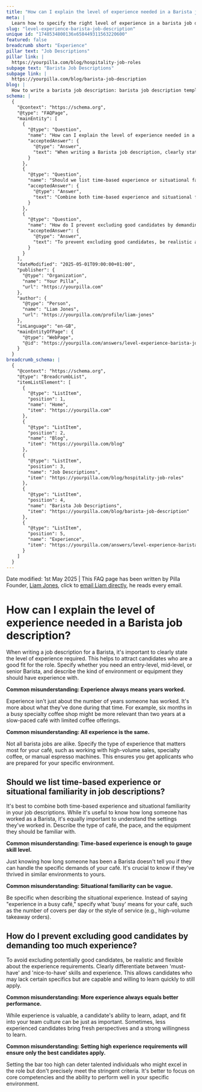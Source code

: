 ```yaml
---
title: "How can I explain the level of experience needed in a Barista job description?"
meta: |
  Learn how to specify the right level of experience in a barista job description, balancing time-based experience with situational familiarity.
slug: "level-experience-barista-job-description"
unique id: "1748534800136x658449311563220600"
featured: false
breadcrumb short: "Experience"
pillar text: "Job Descriptions"
pillar link: |
  https://yourpilla.com/blog/hospitality-job-roles
subpage text: "Barista Job Descriptions"
subpage link: |
  https://yourpilla.com/blog/barista-job-description
blog: |
  How to write a barista job description: barista job description template included.
schema: |
  {
    "@context": "https://schema.org",
    "@type": "FAQPage",
    "mainEntity": [
      {
        "@type": "Question",
        "name": "How can I explain the level of experience needed in a Barista job description?",
        "acceptedAnswer": {
          "@type": "Answer",
          "text": "When writing a Barista job description, clearly state the level of experience required by specifying if you need an entry-level, mid-level, or senior Barista. Describe the environment or equipment they should be familiar with, focusing on the specific experiences that relate to your café, such as high-volume sales, specialty coffee, or manual espresso machines. It's beneficial to clarify that relevant experience refers to tasks and responsibilities handled, not just the number of years worked."
        }
      },
      {
        "@type": "Question",
        "name": "Should we list time-based experience or situational familiarity in job descriptions?",
        "acceptedAnswer": {
          "@type": "Answer",
          "text": "Combine both time-based experience and situational familiarity in job descriptions. It's useful to know the duration someone has worked as a Barista, but it's equally important to understand the settings in which they have worked. Specify the café type, the pace, and the equipment necessary, and define what 'busy' means for your café, such as the number of covers per day or the style of service."
        }
      },
      {
        "@type": "Question",
        "name": "How do I prevent excluding good candidates by demanding too much experience?",
        "acceptedAnswer": {
          "@type": "Answer",
          "text": "To prevent excluding good candidates, be realistic and flexible about the experience requirements. Clearly differentiate between 'must-have' and 'nice-to-have' skills. Allow for candidates who may lack certain specifics but are capable and willing to learn quickly to apply. Focus on core competencies and the ability to perform well in your specific environment, rather than setting excessively high experience requirements."
        }
      }
    ],
    "dateModified": "2025-05-01T09:00:00+01:00",
    "publisher": {
      "@type": "Organization",
      "name": "Your Pilla",
      "url": "https://yourpilla.com"
    },
    "author": {
      "@type": "Person",
      "name": "Liam Jones",
      "url": "https://yourpilla.com/profile/liam-jones"
    },
    "inLanguage": "en-GB",
    "mainEntityOfPage": {
      "@type": "WebPage",
      "@id": "https://yourpilla.com/answers/level-experience-barista-job-description"
    }
  }
breadcrumb_schema: |
  {
    "@context": "https://schema.org",
    "@type": "BreadcrumbList",
    "itemListElement": [
      {
        "@type": "ListItem",
        "position": 1,
        "name": "Home",
        "item": "https://yourpilla.com"
      },
      {
        "@type": "ListItem",
        "position": 2,
        "name": "Blog",
        "item": "https://yourpilla.com/blog"
      },
      {
        "@type": "ListItem",
        "position": 3,
        "name": "Job Descriptions",
        "item": "https://yourpilla.com/blog/hospitality-job-roles"
      },
      {
        "@type": "ListItem",
        "position": 4,
        "name": "Barista Job Descriptions",
        "item": "https://yourpilla.com/blog/barista-job-description"
      },
      {
        "@type": "ListItem",
        "position": 5,
        "name": "Experience",
        "item": "https://yourpilla.com/answers/level-experience-barista-job-description"
      }
    ]
  }
---
```


Date modified: 1st May 2025 | This FAQ page has been written by Pilla Founder, [Liam Jones](https://yourpilla.com/profile/liam-jones), click to [email Liam directly](https://mailto:liam@yourpilla.com), he reads every email.

# How can I explain the level of experience needed in a Barista job description?

When writing a job description for a Barista, it's important to clearly state the level of experience required. This helps to attract candidates who are a good fit for the role. Specify whether you need an entry-level, mid-level, or senior Barista, and describe the kind of environment or equipment they should have experience with.

**Common misunderstanding: Experience always means years worked.**

Experience isn't just about the number of years someone has worked. It's more about what they've done during that time. For example, six months in a busy specialty coffee shop might be more relevant than two years at a slow-paced café with limited coffee offerings.

**Common misunderstanding: All experience is the same.**

Not all barista jobs are alike. Specify the type of experience that matters most for your café, such as working with high-volume sales, specialty coffee, or manual espresso machines. This ensures you get applicants who are prepared for your specific environment.

## Should we list time-based experience or situational familiarity in job descriptions?

It's best to combine both time-based experience and situational familiarity in your job descriptions. While it's useful to know how long someone has worked as a Barista, it's equally important to understand the settings they've worked in. Describe the type of café, the pace, and the equipment they should be familiar with.

**Common misunderstanding: Time-based experience is enough to gauge skill level.**

Just knowing how long someone has been a Barista doesn't tell you if they can handle the specific demands of your café. It's crucial to know if they've thrived in similar environments to yours.

**Common misunderstanding: Situational familiarity can be vague.**

Be specific when describing the situational experience. Instead of saying "experience in a busy café," specify what 'busy' means for your café, such as the number of covers per day or the style of service (e.g., high-volume takeaway orders).

## How do I prevent excluding good candidates by demanding too much experience?

To avoid excluding potentially good candidates, be realistic and flexible about the experience requirements. Clearly differentiate between 'must-have' and 'nice-to-have' skills and experience. This allows candidates who may lack certain specifics but are capable and willing to learn quickly to still apply.

**Common misunderstanding: More experience always equals better performance.**

While experience is valuable, a candidate's ability to learn, adapt, and fit into your team culture can be just as important. Sometimes, less experienced candidates bring fresh perspectives and a strong willingness to learn.

**Common misunderstanding: Setting high experience requirements will ensure only the best candidates apply.**

Setting the bar too high can deter talented individuals who might excel in the role but don't precisely meet the stringent criteria. It's better to focus on core competencies and the ability to perform well in your specific environment.